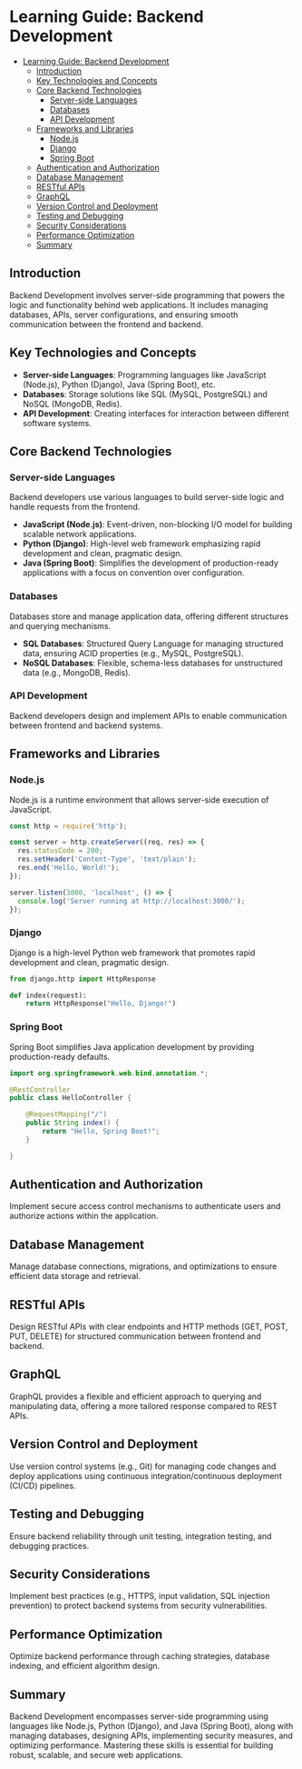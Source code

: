 # Learning Guide: Backend Development

- [Learning Guide: Backend Development](#learning-guide-backend-development)
  - [Introduction](#introduction)
  - [Key Technologies and Concepts](#key-technologies-and-concepts)
  - [Core Backend Technologies](#core-backend-technologies)
    - [Server-side Languages](#server-side-languages)
    - [Databases](#databases)
    - [API Development](#api-development)
  - [Frameworks and Libraries](#frameworks-and-libraries)
    - [Node.js](#nodejs)
    - [Django](#django)
    - [Spring Boot](#spring-boot)
  - [Authentication and Authorization](#authentication-and-authorization)
  - [Database Management](#database-management)
  - [RESTful APIs](#restful-apis)
  - [GraphQL](#graphql)
  - [Version Control and Deployment](#version-control-and-deployment)
  - [Testing and Debugging](#testing-and-debugging)
  - [Security Considerations](#security-considerations)
  - [Performance Optimization](#performance-optimization)
  - [Summary](#summary)

## Introduction

Backend Development involves server-side programming that powers the logic and functionality behind web applications. It includes managing databases, APIs, server configurations, and ensuring smooth communication between the frontend and backend.

## Key Technologies and Concepts

- **Server-side Languages**: Programming languages like JavaScript (Node.js), Python (Django), Java (Spring Boot), etc.
- **Databases**: Storage solutions like SQL (MySQL, PostgreSQL) and NoSQL (MongoDB, Redis).
- **API Development**: Creating interfaces for interaction between different software systems.

## Core Backend Technologies

### Server-side Languages

Backend developers use various languages to build server-side logic and handle requests from the frontend.

- **JavaScript (Node.js)**: Event-driven, non-blocking I/O model for building scalable network applications.
- **Python (Django)**: High-level web framework emphasizing rapid development and clean, pragmatic design.
- **Java (Spring Boot)**: Simplifies the development of production-ready applications with a focus on convention over configuration.

### Databases

Databases store and manage application data, offering different structures and querying mechanisms.

- **SQL Databases**: Structured Query Language for managing structured data, ensuring ACID properties (e.g., MySQL, PostgreSQL).
- **NoSQL Databases**: Flexible, schema-less databases for unstructured data (e.g., MongoDB, Redis).

### API Development

Backend developers design and implement APIs to enable communication between frontend and backend systems.

## Frameworks and Libraries

### Node.js

Node.js is a runtime environment that allows server-side execution of JavaScript.

```javascript
const http = require('http');

const server = http.createServer((req, res) => {
  res.statusCode = 200;
  res.setHeader('Content-Type', 'text/plain');
  res.end('Hello, World!');
});

server.listen(3000, 'localhost', () => {
  console.log('Server running at http://localhost:3000/');
});
```

### Django

Django is a high-level Python web framework that promotes rapid development and clean, pragmatic design.

```python
from django.http import HttpResponse

def index(request):
    return HttpResponse("Hello, Django!")
```

### Spring Boot

Spring Boot simplifies Java application development by providing production-ready defaults.

```java
import org.springframework.web.bind.annotation.*;

@RestController
public class HelloController {

    @RequestMapping("/")
    public String index() {
        return "Hello, Spring Boot!";
    }

}
```

## Authentication and Authorization

Implement secure access control mechanisms to authenticate users and authorize actions within the application.

## Database Management

Manage database connections, migrations, and optimizations to ensure efficient data storage and retrieval.

## RESTful APIs

Design RESTful APIs with clear endpoints and HTTP methods (GET, POST, PUT, DELETE) for structured communication between frontend and backend.

## GraphQL

GraphQL provides a flexible and efficient approach to querying and manipulating data, offering a more tailored response compared to REST APIs.

## Version Control and Deployment

Use version control systems (e.g., Git) for managing code changes and deploy applications using continuous integration/continuous deployment (CI/CD) pipelines.

## Testing and Debugging

Ensure backend reliability through unit testing, integration testing, and debugging practices.

## Security Considerations

Implement best practices (e.g., HTTPS, input validation, SQL injection prevention) to protect backend systems from security vulnerabilities.

## Performance Optimization

Optimize backend performance through caching strategies, database indexing, and efficient algorithm design.

## Summary

Backend Development encompasses server-side programming using languages like Node.js, Python (Django), and Java (Spring Boot), along with managing databases, designing APIs, implementing security measures, and optimizing performance. Mastering these skills is essential for building robust, scalable, and secure web applications.
